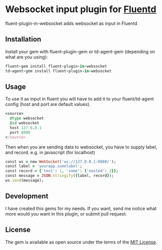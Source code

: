 # Websocket input plugin for [Fluentd](https://github.com/fluent/fluentd)

fluent-plugin-in-websocket adds websocket as input in Fluentd

## Installation

Install your gem with fluent-plugin-gem or td-agent-gem (depending on what are you using):

```ruby
fluent-gem install fluent-plugin-in-websocket
td-agent-gem install fluent-plugin-in-websocket
```

## Usage

To use it as input in fluent you will have to add it to your fluent/td-agent config (host and port are default values).

```ruby
<source>
  @type websocket
  @id websocket
  host 127.0.0.1
  port 8080
</source>
```

Then when you are sending data to websocket, you have to supply label, and record. e.g. in javascript (for localhost)

```ruby
const ws = new WebSocket('ws://127.0.0.1:8080/');
const label = 'yourapp.somelabel';
const record = {'test': 1, 'some': {'nested': 2}};
const message = JSON.stringify({label, record});
ws.send(message);
```

## Development

I have created this gems for my needs. If you want, send me notice what more would you want in this plugin, or submit pull request.

## License

The gem is available as open source under the terms of the [MIT License](http://opensource.org/licenses/MIT).
